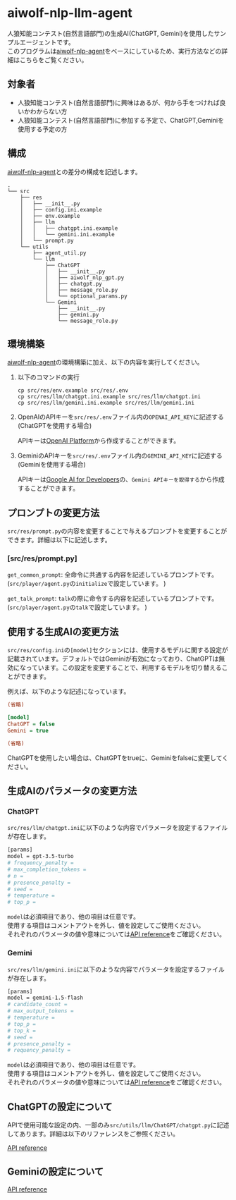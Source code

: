 # aiwolf-nlp-llm-agent
人狼知能コンテスト(自然言語部門)の生成AI(ChatGPT, Gemini)を使用したサンプルエージェントです。\
このプログラムは[aiwolf-nlp-agent](https://github.com/kano-lab/aiwolf-nlp-agent)をベースにしているため、実行方法などの詳細はこちらをご覧ください。

## 対象者
* 人狼知能コンテスト(自然言語部門)に興味はあるが、何から手をつければ良いかわからない方
* 人狼知能コンテスト(自然言語部門)に参加する予定で、ChatGPT,Geminiを使用する予定の方

## 構成
[aiwolf-nlp-agent](https://github.com/kano-lab/aiwolf-nlp-agent)との差分の構成を記述します。
```.
.
└── src
    ├── res
    │   ├── __init__.py
    │   ├── config.ini.example
    │   ├── env.example
    │   ├── llm
    │   │   ├── chatgpt.ini.example
    │   │   └── gemini.ini.example
    │   └── prompt.py
    └── utils
        ├── agent_util.py
        └── llm
            ├── ChatGPT
            │   ├── __init__.py
            │   ├── aiwolf_nlp_gpt.py
            │   ├── chatgpt.py
            │   ├── message_role.py
            │   └── optional_params.py
            └── Gemini
                ├── __init__.py
                ├── gemini.py
                └── message_role.py
```


## 環境構築
[aiwolf-nlp-agent](https://github.com/kano-lab/aiwolf-nlp-agent)の環境構築に加え、以下の内容を実行してください。

1. 以下のコマンドの実行
    ```
    cp src/res/env.example src/res/.env
    cp src/res/llm/chatgpt.ini.example src/res/llm/chatgpt.ini
    cp src/res/llm/gemini.ini.example src/res/llm/gemini.ini
    ```
1. OpenAIのAPIキーを`src/res/.env`ファイル内の`OPENAI_API_KEY`に記述する(ChatGPTを使用する場合)
    
    APIキーは[OpenAI Platform](https://platform.openai.com/docs/overview)から作成することができます。
1. GeminiのAPIキーを`src/res/.env`ファイル内の`GEMINI_API_KEY`に記述する(Geminiを使用する場合)
    
    APIキーは[Google AI for Developers](https://ai.google.dev/gemini-api/docs?hl=ja)の、`Gemini APIキーを取得する`から作成することができます。

## プロンプトの変更方法
`src/res/prompt.py`の内容を変更することで与えるプロンプトを変更することができます。詳細は以下に記述します。

### [src/res/prompt.py]
`get_common_prompt`: 全命令に共通する内容を記述しているプロンプトです。(`src/player/agent.py`の`initialize`で設定しています。
)

`get_talk_prompt`: `talk`の際に命令する内容を記述しているプロンプトです。(`src/player/agent.py`の`talk`で設定しています。
)

## 使用する生成AIの変更方法
`src/res/config.ini`の`[model]`セクションには、使用するモデルに関する設定が記載されています。デフォルトではGeminiが有効になっており、ChatGPTは無効になっています。この設定を変更することで、利用するモデルを切り替えることができます。

例えば、以下のような記述になっています。

```ini
(省略)

[model]
ChatGPT = false
Gemini = true

(省略)
```

ChatGPTを使用したい場合は、ChatGPTをtrueに、Geminiをfalseに変更してください。

## 生成AIのパラメータの変更方法

### ChatGPT
`src/res/llm/chatgpt.ini`に以下のような内容でパラメータを設定するファイルが存在します。

```sh
[params]
model = gpt-3.5-turbo
# frequency_penalty =
# max_completion_tokens = 
# n = 
# presence_penalty = 
# seed = 
# temperature = 
# top_p = 
```

`model`は必須項目であり、他の項目は任意です。\
使用する項目はコメントアウトを外し、値を設定してご使用ください。\
それぞれのパラメータの値や意味については[API reference](https://platform.openai.com/docs/api-reference/chat)をご確認ください。

### Gemini
`src/res/llm/gemini.ini`に以下のような内容でパラメータを設定するファイルが存在します。

```sh
[params]
model = gemini-1.5-flash
# candidate_count = 
# max_output_tokens = 
# temperature = 
# top_p = 
# top_k = 
# seed = 
# presence_penalty = 
# requency_penalty = 
```

`model`は必須項目であり、他の項目は任意です。\
使用する項目はコメントアウトを外し、値を設定してご使用ください。\
それぞれのパラメータの値や意味については[API reference](https://ai.google.dev/api/generate-content?hl=ja#generationconfig)をご確認ください。

## ChatGPTの設定について
APIで使用可能な設定の内、一部のみ`src/utils/llm/ChatGPT/chatgpt.py`に記述してあります。詳細は以下のリファレンスをご参照ください。

[API reference](https://platform.openai.com/docs/api-reference/chat)


## Geminiの設定について
[API reference](https://ai.google.dev/api/generate-content?hl=ja#generationconfig)